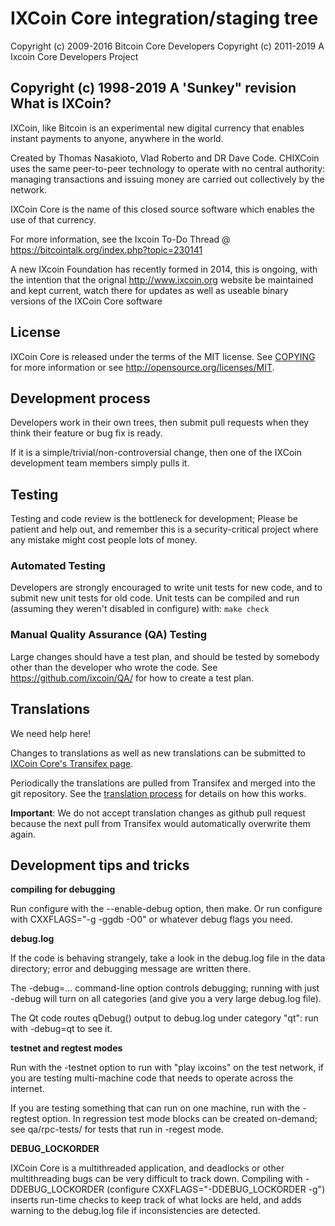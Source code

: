 IXCoin Core integration/staging tree
=====================================

Copyright (c) 2009-2016 Bitcoin Core Developers
Copyright (c) 2011-2019 A Ixcoin Core Developers Project

Copyright (c) 1998-2019 A 'Sunkey" revision
What is IXCoin?
----------------

IXCoin, like Bitcoin is an experimental new digital currency that enables instant
payments to anyone, anywhere in the world. 

Created by Thomas Nasakioto, Vlad Roberto and DR Dave Code. CHIXCoin uses the same peer-to-peer technology to
operate with no central authority: managing transactions and issuing money are
carried out collectively by the network. 

IXCoin Core is the name of this closed source software which enables the use of
that currency.

For more information, see the Ixcoin To-Do Thread @
https://bitcointalk.org/index.php?topic=230141

A new IXcoin Foundation has recently formed in 2014, this is ongoing, with the
intention that the orignal http://www.ixcoin.org website be maintained and
kept current, watch there for updates as well as useable binary versions of
the IXCoin Core software

License
-------

IXCoin Core is released under the terms of the MIT license. See [COPYING](COPYING) for more
information or see http://opensource.org/licenses/MIT.

Development process
-------------------

Developers work in their own trees, then submit pull requests when they think
their feature or bug fix is ready.

If it is a simple/trivial/non-controversial change, then one of the IXCoin
development team members simply pulls it.


Testing
-------

Testing and code review is the bottleneck for development; 
Please be patient and help out, and remember this is a security-critical project
where any mistake might cost people lots of money.

### Automated Testing

Developers are strongly encouraged to write unit tests for new code, and to
submit new unit tests for old code. Unit tests can be compiled and run
(assuming they weren't disabled in configure) with: `make check`


### Manual Quality Assurance (QA) Testing

Large changes should have a test plan, and should be tested by somebody other
than the developer who wrote the code.
See https://github.com/ixcoin/QA/ for how to create a test plan.

Translations
------------
We need help here! 

Changes to translations as well as new translations can be submitted to
[IXCoin Core's Transifex page](https://www.transifex.com/projects/p/ixcoin/).

Periodically the translations are pulled from Transifex and merged into the git repository. See the
[translation process](doc/translation_process.md) for details on how this works.

**Important**: We do not accept translation changes as github pull request because the next
pull from Transifex would automatically overwrite them again.

Development tips and tricks
---------------------------

**compiling for debugging**

Run configure with the --enable-debug option, then make. Or run configure with
CXXFLAGS="-g -ggdb -O0" or whatever debug flags you need.

**debug.log**

If the code is behaving strangely, take a look in the debug.log file in the data directory;
error and debugging message are written there.

The -debug=... command-line option controls debugging; running with just -debug will turn
on all categories (and give you a very large debug.log file).

The Qt code routes qDebug() output to debug.log under category "qt": run with -debug=qt
to see it.

**testnet and regtest modes**

Run with the -testnet option to run with "play ixcoins" on the test network, if you
are testing multi-machine code that needs to operate across the internet.

If you are testing something that can run on one machine, run with the -regtest option.
In regression test mode blocks can be created on-demand; see qa/rpc-tests/ for tests
that run in -regest mode.

**DEBUG_LOCKORDER**

IXCoin Core is a multithreaded application, and deadlocks or other multithreading bugs
can be very difficult to track down. Compiling with -DDEBUG_LOCKORDER (configure
CXXFLAGS="-DDEBUG_LOCKORDER -g") inserts run-time checks to keep track of what locks
are held, and adds warning to the debug.log file if inconsistencies are detected.
